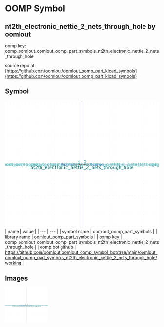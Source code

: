 # OOMP Symbol  
## nt2th_electronic_nettie_2_nets_through_hole  by oomlout  
  
oomp key: oomp_oomlout_oomlout_oomp_part_symbols_nt2th_electronic_nettie_2_nets_through_hole  
  
source repo at: [https://github.com/oomlout/oomlout_oomp_part_kicad_symbols](https://github.com/oomlout/oomlout_oomp_part_kicad_symbols)  
## Symbol  
  
[![working.png](working_600.png)](working.png)  
| name | value | 
| --- | --- | 
| symbol name | oomlout_oomp_part_symbols | 
| library name | oomlout_oomp_part_symbols | 
| oomp key | oomp_oomlout_oomlout_oomp_part_symbols_nt2th_electronic_nettie_2_nets_through_hole | 
| oomp bot github | https://github.com/oomlout/oomlout_oomp_symbol_bot/tree/main/oomlout_oomlout_oomp_part_symbols_nt2th_electronic_nettie_2_nets_through_hole/working | 
## Images  
  
[![working.png](working_140.png)](working.png)  
